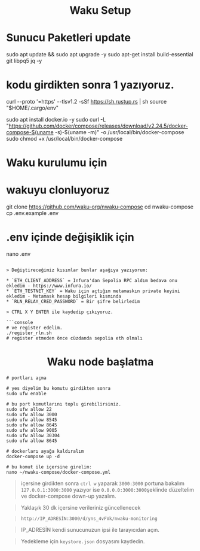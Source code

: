 
<h1 align="center"> Waku Setup</h1>

# Sunucu Paketleri update
sudo apt update && sudo apt upgrade -y
sudo apt-get install build-essential git libpq5 jq -y

# kodu girdikten sonra 1 yazıyoruz.
curl --proto '=https' --tlsv1.2 -sSf https://sh.rustup.rs | sh
source "$HOME/.cargo/env"

sudo apt install docker.io -y
sudo curl -L "https://github.com/docker/compose/releases/download/v2.24.5/docker-compose-$(uname -s)-$(uname -m)" -o /usr/local/bin/docker-compose
sudo chmod +x /usr/local/bin/docker-compose

# Waku kurulumu için

# wakuyu clonluyoruz
git clone https://github.com/waku-org/nwaku-compose
cd nwaku-compose
cp .env.example .env

# .env içinde değişiklik için
nano .env
```

> Değiştireceğimiz kısımlar bunlar aşağıya yazıyorum:

* `ETH_CLIENT_ADDRESS` = Infura'dan Sepolia RPC aldım bedava onu ekledim - https://www.infura.io/
* `ETH_TESTNET_KEY` = Waku için açtığım metamaskın private keyini ekledim - Metamask hesap bilgileri kısmında
* `RLN_RELAY_CRED_PASSWORD` = Bir şifre belirledim

> CTRL X Y ENTER ile kaydedip çıkıyoruz.

```console
# ve register edelim.
./register_rln.sh
# register etmeden önce cüzdanda sepolia eth olmalı
```

<h1 align="center"> Waku node başlatma </h1>

```console
# portları açma

# yes diyelim bu komutu girdikten sonra
sudo ufw enable

# bu port komutlarını toplu girebilirsiniz.
sudo ufw allow 22    
sudo ufw allow 3000   
sudo ufw allow 8545   
sudo ufw allow 8645   
sudo ufw allow 9005   
sudo ufw allow 30304  
sudo ufw allow 8645

# dockerları ayağa kaldıralım
docker-compose up -d

# bu komut ile içersine girelim:
nano ~/nwaku-compose/docker-compose.yml
```
> içersine girdikten sonra `ctrl w` yaparak `3000:3000` portuna bakalım
> `127.0.0.1:3000:3000` yazıyor ise  `0.0.0.0:3000:3000`şeklinde düzeltelim ve docker-compose down-up yazalım.

> Yaklaşık 30 dk içersine verileriniz güncellenecek

> `http://IP_ADRESİN:3000/d/yns_4vFVk/nwaku-monitoring`

> IP_ADRESİN kendi sunucunuzun ipsi ile tarayıcıdan açın.

> Yedekleme için `keystore.json` dosyasını kaydedin.



